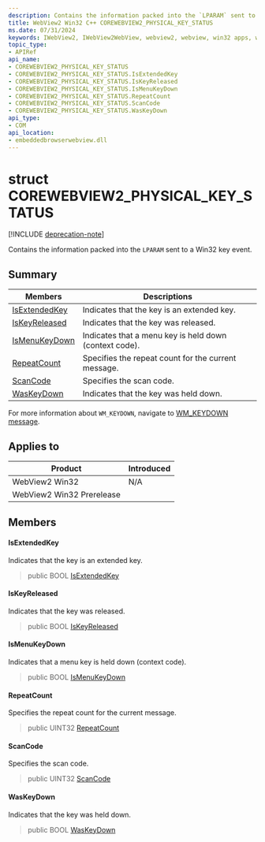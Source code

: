 ```yaml
---
description: Contains the information packed into the `LPARAM` sent to a Win32 key event.
title: WebView2 Win32 C++ COREWEBVIEW2_PHYSICAL_KEY_STATUS
ms.date: 07/31/2024
keywords: IWebView2, IWebView2WebView, webview2, webview, win32 apps, win32, edge, ICoreWebView2, ICoreWebView2Controller, browser control, edge html, COREWEBVIEW2_PHYSICAL_KEY_STATUS
topic_type: 
- APIRef
api_name:
- COREWEBVIEW2_PHYSICAL_KEY_STATUS
- COREWEBVIEW2_PHYSICAL_KEY_STATUS.IsExtendedKey
- COREWEBVIEW2_PHYSICAL_KEY_STATUS.IsKeyReleased
- COREWEBVIEW2_PHYSICAL_KEY_STATUS.IsMenuKeyDown
- COREWEBVIEW2_PHYSICAL_KEY_STATUS.RepeatCount
- COREWEBVIEW2_PHYSICAL_KEY_STATUS.ScanCode
- COREWEBVIEW2_PHYSICAL_KEY_STATUS.WasKeyDown
api_type:
- COM
api_location:
- embeddedbrowserwebview.dll
---
```


# struct COREWEBVIEW2_PHYSICAL_KEY_STATUS

[!INCLUDE [deprecation-note](../includes/deprecation-note.md)]

Contains the information packed into the `LPARAM` sent to a Win32 key event.

## Summary

 Members                        | Descriptions
--------------------------------|---------------------------------------------
[IsExtendedKey](#isextendedkey) | Indicates that the key is an extended key.
[IsKeyReleased](#iskeyreleased) | Indicates that the key was released.
[IsMenuKeyDown](#ismenukeydown) | Indicates that a menu key is held down (context code).
[RepeatCount](#repeatcount) | Specifies the repeat count for the current message.
[ScanCode](#scancode) | Specifies the scan code.
[WasKeyDown](#waskeydown) | Indicates that the key was held down.

For more information about `WM_KEYDOWN`, navigate to [WM_KEYDOWN message](/windows/win32/inputdev/wm-keydown).

## Applies to

Product                         | Introduced
--------------------------------|---------------------------------------------
WebView2 Win32            |    N/A
WebView2 Win32 Prerelease |    

## Members

#### IsExtendedKey

Indicates that the key is an extended key.

> public BOOL [IsExtendedKey](#isextendedkey)

#### IsKeyReleased

Indicates that the key was released.

> public BOOL [IsKeyReleased](#iskeyreleased)

#### IsMenuKeyDown

Indicates that a menu key is held down (context code).

> public BOOL [IsMenuKeyDown](#ismenukeydown)

#### RepeatCount

Specifies the repeat count for the current message.

> public UINT32 [RepeatCount](#repeatcount)

#### ScanCode

Specifies the scan code.

> public UINT32 [ScanCode](#scancode)

#### WasKeyDown

Indicates that the key was held down.

> public BOOL [WasKeyDown](#waskeydown)

